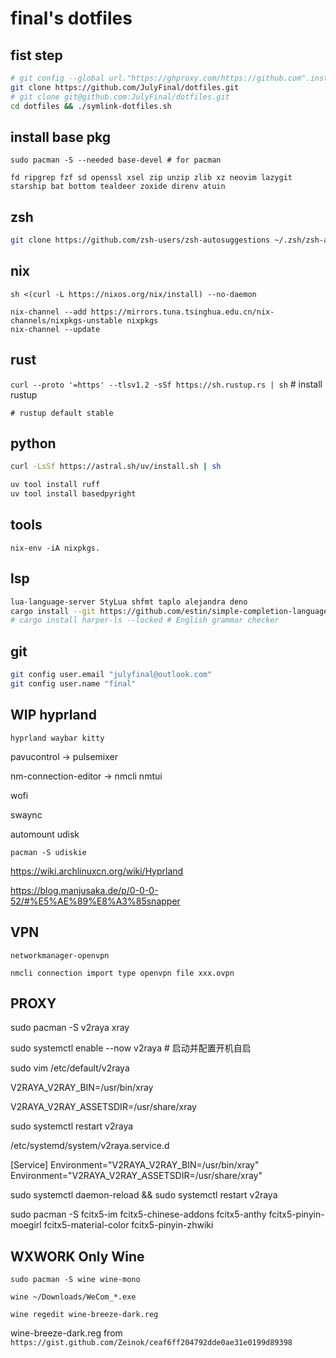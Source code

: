 # final's dotfiles

## fist step

```bash
# git config --global url."https://ghproxy.com/https://github.com".insteadOf "https://github.com"
git clone https://github.com/JulyFinal/dotfiles.git
# git clone git@github.com:JulyFinal/dotfiles.git
cd dotfiles && ./symlink-dotfiles.sh
```


## install base pkg

`sudo pacman -S --needed base-devel # for pacman`

`fd ripgrep fzf sd openssl xsel zip unzip zlib xz neovim lazygit starship bat bottom tealdeer zoxide direnv atuin`

## zsh

```bash
git clone https://github.com/zsh-users/zsh-autosuggestions ~/.zsh/zsh-autosuggestions
```


## nix

```
sh <(curl -L https://nixos.org/nix/install) --no-daemon

nix-channel --add https://mirrors.tuna.tsinghua.edu.cn/nix-channels/nixpkgs-unstable nixpkgs
nix-channel --update
```


## rust
`curl --proto '=https' --tlsv1.2 -sSf https://sh.rustup.rs | sh` # install rustup

`# rustup default stable`

## python
```bash
curl -LsSf https://astral.sh/uv/install.sh | sh

uv tool install ruff
uv tool install basedpyright
```

## tools
`nix-env -iA nixpkgs.`

## lsp
```bash
lua-language-server StyLua shfmt taplo alejandra deno
cargo install --git https://github.com/estin/simple-completion-language-server.git # for helix
# cargo install harper-ls --locked # English grammar checker
```


## git

```bash
git config user.email "julyfinal@outlook.com"
git config user.name "final"
```


## WIP hyprland

`hyprland waybar kitty`


pavucontrol -> pulsemixer

nm-connection-editor -> nmcli nmtui

wofi

swaync

automount udisk

`pacman -S udiskie`

https://wiki.archlinuxcn.org/wiki/Hyprland

https://blog.manjusaka.de/p/0-0-0-52/#%E5%AE%89%E8%A3%85snapper



## VPN

`networkmanager-openvpn`

`nmcli connection import type openvpn file xxx.ovpn`


## PROXY

sudo pacman -S v2raya xray

sudo systemctl enable --now v2raya  # 启动并配置开机自启

sudo vim /etc/default/v2raya

V2RAYA_V2RAY_BIN=/usr/bin/xray

V2RAYA_V2RAY_ASSETSDIR=/usr/share/xray

sudo systemctl restart v2raya


/etc/systemd/system/v2raya.service.d

[Service]
Environment="V2RAYA_V2RAY_BIN=/usr/bin/xray"
Environment="V2RAYA_V2RAY_ASSETSDIR=/usr/share/xray"

sudo systemctl daemon-reload && sudo systemctl restart v2raya



sudo pacman -S fcitx5-im fcitx5-chinese-addons fcitx5-anthy fcitx5-pinyin-moegirl fcitx5-material-color fcitx5-pinyin-zhwiki



## WXWORK Only Wine

`sudo pacman -S wine wine-mono`

`wine ~/Downloads/WeCom_*.exe`

`wine regedit wine-breeze-dark.reg`

wine-breeze-dark.reg from `https://gist.github.com/Zeinok/ceaf6ff204792dde0ae31e0199d89398`
